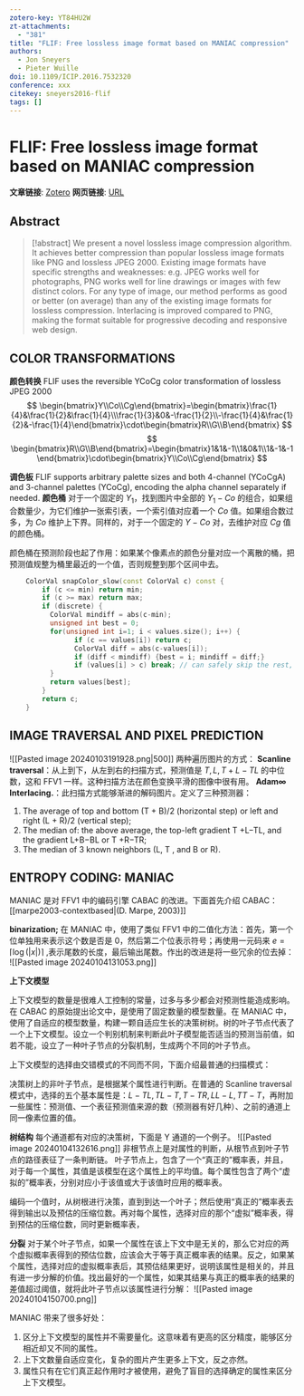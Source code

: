```yaml
---
zotero-key: YT84HU2W
zt-attachments:
  - "381"
title: "FLIF: Free lossless image format based on MANIAC compression"
authors:
  - Jon Sneyers
  - Pieter Wuille
doi: 10.1109/ICIP.2016.7532320
conference: xxx
citekey: sneyers2016-flif
tags: []
---
```

# FLIF: Free lossless image format based on MANIAC compression

**文章链接**: [Zotero](zotero://select/library/items/YT84HU2W) 
**网页链接**: [URL](https://ieeexplore.ieee.org/document/7532320)
## Abstract

>[!abstract]
>We present a novel lossless image compression algorithm. It achieves better compression than popular lossless image formats like PNG and lossless JPEG 2000. Existing image formats have specific strengths and weaknesses: e.g. JPEG works well for photographs, PNG works well for line drawings or images with few distinct colors. For any type of image, our method performs as good or better (on average) than any of the existing image formats for lossless compression. Interlacing is improved compared to PNG, making the format suitable for progressive decoding and responsive web design.

## COLOR TRANSFORMATIONS
**颜色转换**
FLIF uses the reversible YCoCg color transformation of lossless JPEG 2000
$$
\begin{bmatrix}Y\\Co\\Cg\end{bmatrix}=\begin{bmatrix}\frac{1}{4}&\frac{1}{2}&\frac{1}{4}\\\frac{1}{3}&0&-\frac{1}{2}\\-\frac{1}{4}&\frac{1}{2}&-\frac{1}{4}\end{bmatrix}\cdot\begin{bmatrix}R\\G\\B\end{bmatrix}
$$
$$
\begin{bmatrix}R\\G\\B\end{bmatrix}=\begin{bmatrix}1&1&-1\\1&0&1\\1&-1&-1\end{bmatrix}\cdot\begin{bmatrix}Y\\Co\\Cg\end{bmatrix}
$$

**调色板**
FLIF supports arbitrary palette sizes and both 4-channel (YCoCgA) and 3-channel palettes (YCoCg), encoding the alpha channel separately if needed.
**颜色桶**
对于一个固定的 $Y_1$，找到图片中全部的 $Y_1-Co$ 的组合，如果组合数量少，为它们维护一张索引表，一个索引值对应着一个 $Co$ 值。如果组合数过多，为 $Co$ 维护上下界。同样的，对于一个固定的 $Y-Co$ 对，去维护对应 $Cg$ 值的颜色桶。

颜色桶在预测阶段也起了作用：如果某个像素点的颜色分量对应一个离散的桶，把预测值规整为桶里最近的一个值，否则规整到那个区间中去。
```c++
    ColorVal snapColor_slow(const ColorVal c) const {
        if (c <= min) return min;
        if (c >= max) return max;
        if (discrete) {
          ColorVal mindiff = abs(c-min);
          unsigned int best = 0;
          for(unsigned int i=1; i < values.size(); i++) {
                if (c == values[i]) return c;
                ColorVal diff = abs(c-values[i]);
                if (diff < mindiff) {best = i; mindiff = diff;}
                if (values[i] > c) break; // can safely skip the rest, values is sorted
          }
          return values[best];
        }
        return c;
    }
```
## IMAGE TRAVERSAL AND PIXEL PREDICTION
![[Pasted image 20240103191928.png|500]]
两种遍历图片的方式：
**Scanline traversal**：从上到下，从左到右的扫描方式，预测值是 $T,L,T+L-TL$ 的中位数，这和 FFV1 一样。这种扫描方法在颜色变换平滑的图像中很有用。
**Adam∞ Interlacing.**：此扫描方式能够渐进的解码图片。定义了三种预测器：
1. The average of top and bottom (T + B)/2 (horizontal step) or left and right (L + R)/2 (vertical step); 
2. The median of: the above average, the top-left gradient T +L−TL, and the gradient L+B−BL or T +R−TR;
3. The median of 3 known neighbors (L, T , and B or R).

## ENTROPY CODING: MANIAC

MANIAC 是对 FFV1 中的编码引擎 CABAC 的改进。下面首先介绍 CABAC：
[[marpe2003-contextbased|(D. Marpe, 2003)]]

**binarization;**
在 MANIAC 中，使用了类似 FFV1 中的二值化方法：首先，第一个位单独用来表示这个数是否是 0，然后第二个位表示符号；再使用一元码来 $e=\lceil\log(|x|)\rceil$ ,表示尾数的长度，最后输出尾数。作出的改进是将一些冗余的位去掉：
![[Pasted image 20240104131053.png]]

**上下文模型**

上下文模型的数量是很难人工控制的常量，过多与多少都会对预测性能造成影响。在 CABAC 的原始提出论文中，是使用了固定数量的模型数量。在 MANIAC 中，使用了自适应的模型数量，构建一颗自适应生长的决策树树。树的叶子节点代表了一个上下文模型。设立一个判别机制来判断此叶子模型能否适当的预测当前值，如若不能，设立了一种叶子节点的分裂机制，生成两个不同的叶子节点。

上下文模型的选择由交错模式的不同而不同，下面介绍最普通的扫描模式：

决策树上的非叶子节点，是根据某个属性进行判断。在普通的 Scanline traversal 模式中，选择的五个基本属性是：$L − TL, TL− T , T − TR, LL − L, TT − T$，再附加一些属性：预测值、一个表征预测值来源的数（预测器有好几种）、之前的通道上同一像素位置的值。

**树结构**
每个通道都有对应的决策树，下面是 Y 通道的一个例子。
![[Pasted image 20240104132616.png]]
非根节点上是对属性的判断，从根节点到叶子节点的路径表征了一条判断链。
叶子节点上，包含了一个“真正的”概率表，并且，对于每一个属性，其值是该模型在这个属性上的平均值。每个属性包含了两个“虚拟的”概率表，分别对应小于该值或大于该值时应用的概率表。

编码一个值时，从树根进行决策，直到到达一个叶子；然后使用“真正的”概率表去得到输出以及预估的压缩位数。再对每个属性，选择对应的那个“虚拟”概率表，得到预估的压缩位数，同时更新概率表，

**分裂**
对于某个叶子节点，如果一个属性在该上下文中是无关的，那么它对应的两个虚拟概率表得到的预估位数，应该会大于等于真正概率表的结果。反之，如果某个属性，选择对应的虚拟概率表后，其预估结果更好，说明该属性是相关的，并且有进一步分解的价值。找出最好的一个属性，如果其结果与真正的概率表的结果的差值超过阈值，就将此叶子节点以该属性进行分解：
![[Pasted image 20240104150700.png]]

MANIAC 带来了很多好处：
1. 区分上下文模型的属性并不需要量化。这意味着有更高的区分精度，能够区分相近却又不同的属性。
2. 上下文数量自适应变化，复杂的图片产生更多上下文，反之亦然。
3. 属性只有在它们真正起作用时才被使用，避免了盲目的选择确定的属性来区分上下文模型。